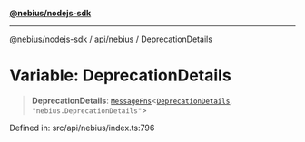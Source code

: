 [**@nebius/nodejs-sdk**](../../../README.md)

***

[@nebius/nodejs-sdk](../../../README.md) / [api/nebius](../README.md) / DeprecationDetails

# Variable: DeprecationDetails

> **DeprecationDetails**: [`MessageFns`](../../../runtime/protos/core/interfaces/MessageFns.md)\<[`DeprecationDetails`](../interfaces/DeprecationDetails.md), `"nebius.DeprecationDetails"`\>

Defined in: src/api/nebius/index.ts:796
